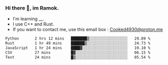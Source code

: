 ### Hi there 👋, im Ramok.

- I'm learning __.
- I use C++ and Rust.
- If you want to contact me, use this email box : Cooked4930@proton.me

<!--START_SECTION:waka-->

```txt
Python       2 hrs 12 mins   ███████▒░░░░░░░░░░░░░░░░░   29.89 %
Rust         1 hr 49 mins    ██████▒░░░░░░░░░░░░░░░░░░   24.73 %
JavaScript   1 hr 24 mins    ████▓░░░░░░░░░░░░░░░░░░░░   19.10 %
CSV          27 mins         █▓░░░░░░░░░░░░░░░░░░░░░░░   06.15 %
Text         24 mins         █▒░░░░░░░░░░░░░░░░░░░░░░░   05.54 %
```

<!--END_SECTION:waka-->
